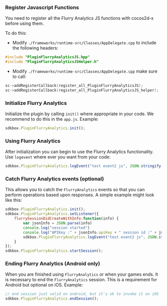 ### Register Javascript Functions
You need to register all the Flurry Analytics JS functions with cocos2d-x before using them.

To do this:
* Modify `./frameworks/runtime-src/Classes/AppDelegate.cpp` to include the following headers:
```cpp
#include "PluginFlurryAnalyticsJS.hpp"
#include "PluginFlurryAnalyticsJSHelper.h"
```

* Modify `./frameworks/runtime-src/Classes/AppDelegate.cpp` make sure to call:
```cpp
sc->addRegisterCallback(register_all_PluginFlurryAnalyticsJS);
sc->addRegisterCallback(register_all_PluginFlurryAnalyticsJS_helper);
```

### Initialize Flurry Analytics
Initialize the plugin by calling `init()` where appropriate in your code. We
recommend to do this in the `app.js`. Example:
```javascript
sdkbox.PluginFlurryAnalytics.init();
```

### Using Flurry Analytics
After initialization you can begin to use the Flurry Analytics functionality. Use `logevent` where ever you want from your code:
```javascript
sdkbox.PluginFlurryAnalytics.logEvent("test event2 js", JSON.stringify({"eKey1":"eVal1", "eKey2":"eVal2"}));
```

### Catch Flurry Analytics events (optional)
This allows you to catch the `FlurryAnalytics` events so that you can perform operations based upon responses. A simple example might look like this:
```javascript
sdkbox.PluginFlurryAnalytics.init();
sdkbox.PluginFlurryAnalytics.setListener({
    flurrySessionDidCreateWithInfo:function(info) {
        var jsonInfo = JSON.parse(info)
        console.log("session started")
        console.log("APIKey :" + jsonInfo.apiKey + " session id :" + jsonInfo.sessionId);
        sdkbox.PluginFlurryAnalytics.logEvent("test event2 js", JSON.stringify({"eKey1":"eVal1", "eKey2":"eVal2"}));
    }
});
sdkbox.PluginFlurryAnalytics.startSession();
```

### Ending Flurry Analytics (Android only)
When you are finished using `FlurryAnalytics` or when your games ends. It is necessary to end the `FlurryAnalytics` session. This is a requirement for Android but optional on iOS. Example:
```javascript
// end session just valid on android, but it's ok to invoke it on iOS
sdkbox.PluginFlurryAnalytics.endSession();
```
